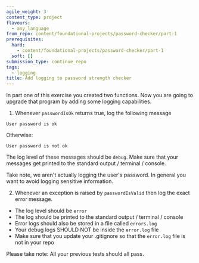 ```yaml
---
agile_weight: 3
content_type: project
flavours:
  - any_language
from_repo: content/foundational-projects/password-checker/part-1
prerequisites:
  hard:
    - content/foundational-projects/password-checker/part-1
  soft: []
submission_type: continue_repo
tags:
  - logging
title: Add logging to password strength checker
---
```


In part one of this exercise you created two functions. Now you are going to upgrade that program by adding some logging capabilities.

1. Whenever `passwordIsOk` returns true, log the following message

```
User password is ok
```

Otherwise:

```
User password is not ok
```

The log level of these messages should be `debug`.
Make sure that your messages get printed to the standard output / terminal / console.

Take note, we aren't actually logging the user's password. In general you want to avoid logging sensitive information.

2. Whenever an exception is raised by `passwordIsValid` then log the exact error message.

- The log level should be `error`
- The log should be printed to the standard output / terminal / console
- Error logs should also be stored in a file called `errors.log`
- Your debug logs SHOULD NOT be inside the `error.log` file
- Make sure that you update your .gitignore so that the `error.log` file is not in your repo

Please take note: All your previous tests should all pass.
